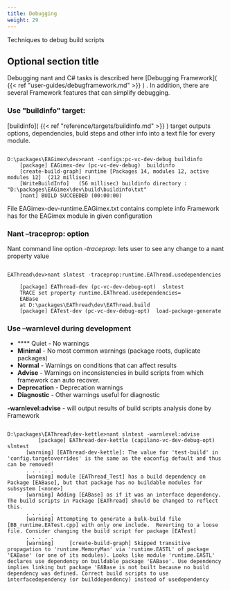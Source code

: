 ```yaml
---
title: Debugging
weight: 29
---
```


Techniques to debug build scripts

<a name="Section1"></a>
## Optional section title ##

Debugging nant and C# tasks is described here  [Debugging Framework]( {{< ref "user-guides/debugframework.md" >}} ) . In addition, there are several Framework features that can simplify debugging.

<a name="PBDebuggingBuildInfo"></a>
### Use  &quot;buildinfo&quot; target: ###

 [buildinfo]( {{< ref "reference/targets/buildinfo.md" >}} ) target outputs options, dependencies, buld steps and other info into a text file for every module.


```

D:\packages\EAGimex\dev>nant -configs:pc-vc-dev-debug buildinfo
    [package] EAGimex-dev (pc-vc-dev-debug)  buildinfo
    [create-build-graph] runtime [Packages 14, modules 12, active modules 12]  (212 millisec)
    [WriteBuildInfo]   (56 millisec) buildinfo directory : "D:\packages\EAGimex\dev\build\buildinfo\txt"
    [nant] BUILD SUCCEEDED (00:00:00)

```
File EAGimex-dev-runtime.EAGimex.txt contains complete info Framework has for the EAGimex module in given configuration

<a name="PBDebuggingTracePropo"></a>
### Nant –traceprop: option ###

Nant command line option  *-traceprop:* lets user to see any change to a nant property value


```

EAThread\dev>nant slntest -traceprop:runtime.EAThread.usedependencies

    [package] EAThread-dev (pc-vc-dev-debug-opt)  slntest
    TRACE set property runtime.EAThread.usedependencies=
    EABase
    at D:\packages\EAThread\dev\EAThread.build
    [package] EATest-dev (pc-vc-dev-debug-opt)  load-package-generate

```
<a name="PBDebuggingWarnLevel"></a>
### Use –warnlevel during development ###

 - **** Quiet - No warnings
 - **Minimal** - No most common warnings (package roots, duplicate packages)
 - **Normal** - Warnings on conditions that can affect results
 - **Advise** - Warnings on inconsistencies  in build scripts from which framework can auto recover.
 - **Deprecation** - Deprecation warnings
 - **Diagnostic** - Other warnings useful for diagnostic

 **-warnlevel:advise** - will output results of build scripts analysis done by Framework


```

D:\packages\EAThread\dev-kettle>nant slntest -warnlevel:advise
          [package] EAThread-dev-kettle (capilano-vc-dev-debug-opt)  slntest
      [warning] [EAThread-dev-kettle]: The value for 'test-build' in 'config.targetoverrides' is the same as the eaconfig default and thus can be removed!
      . . . . .
      [warning] module [EAThread_Test] has a build dependency on Package [EABase], but that package has no buildable modules for subsystem [<none>]
      [warning] Adding [EABase] as if it was an interface dependency.  The build scripts in Package [EAThread] should be changed to reflect this.
      . . . . .
      [warning] Attempting to generate a bulk-build file [BB_runtime.EATest.cpp] with only one include.  Reverting to a loose file. Consider changing the build script for package [EATest]
      . . . . .
      [warning]     [create-build-graph] Skipped transitive propagation to 'runtime.MemoryMan' via 'runtime.EASTL' of package 'EABase' (or one of its modules). Looks like module 'runtime.EASTL' declares use dependency on buildable package 'EABase'. Use dependency implies linking but package 'EABase is not built because no build dependency was defined. Correct build scripts to use interfacedependency (or builddependency) instead of usedependency

```
